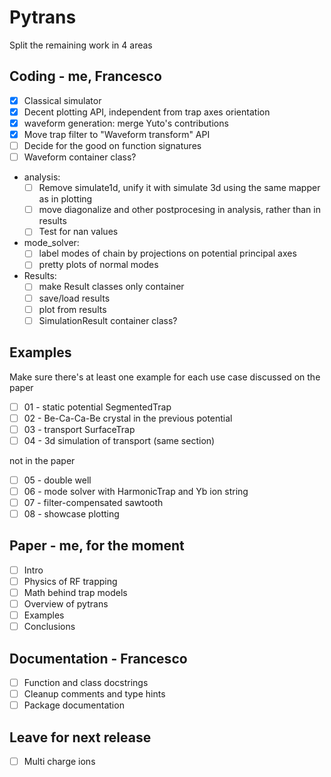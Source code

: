 # Pytrans

Split the remaining work in 4 areas

## Coding - me, Francesco

- [x] Classical simulator
- [x] Decent plotting API, independent from trap axes orientation
- [x] waveform generation: merge Yuto's contributions
- [x] Move trap filter to "Waveform transform" API
- [ ] Decide for the good on function signatures
- [ ] Waveform container class?
- analysis:
  - [ ] Remove simulate1d, unify it with simulate 3d using the same mapper as in plotting
  - [ ] move diagonalize and other postprocesing in analysis, rather than in results
  - [ ] Test for nan values
- mode_solver:
  - [ ] label modes of chain by projections on potential principal axes
  - [ ] pretty plots of normal modes
- Results:
  - [ ] make Result classes only container
  - [ ] save/load results
  - [ ] plot from results
  - [ ] SimulationResult container class?

## Examples

Make sure there's at least one example for each use case discussed on the paper

- [ ] 01 - static potential SegmentedTrap
- [ ] 02 - Be-Ca-Ca-Be crystal in the previous potential
- [ ] 03 - transport SurfaceTrap
- [ ] 04 - 3d simulation of transport (same section)

not in the paper

- [ ] 05 - double well
- [ ] 06 - mode solver with HarmonicTrap and Yb ion string
- [ ] 07 - filter-compensated sawtooth
- [ ] 08 - showcase plotting

## Paper - me, for the moment

- [ ] Intro
- [ ] Physics of RF trapping
- [ ] Math behind trap models
- [ ] Overview of pytrans
- [ ] Examples
- [ ] Conclusions

## Documentation - Francesco

- [ ] Function and class docstrings
- [ ] Cleanup comments and type hints
- [ ] Package documentation

## Leave for next release

- [ ] Multi charge ions
